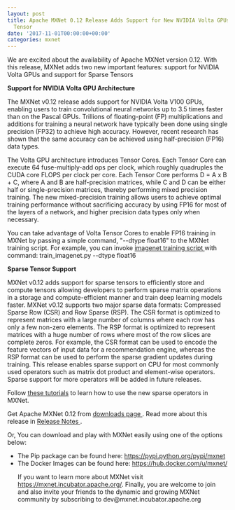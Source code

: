 ```yaml
---
layout: post
title: Apache MXNet 0.12 Release Adds Support for New NVIDIA Volta GPUs and Sparse
  Tensor
date: '2017-11-01T00:00:00+00:00'
categories: mxnet
---
```

<p>
We are excited about the availability of Apache MXNet version 0.12. With this release, MXNet adds two new important features: support for NVIDIA Volta GPUs and support for Sparse Tensors
<br/>
</p>

<b> Support for NVIDIA Volta GPU Architecture </b>

<p>
The MXNet v0.12 release adds support for NVIDIA Volta V100 GPUs, enabling users to train convolutional neural networks up to 3.5 times faster than on the Pascal GPUs. Trillions of floating-point (FP) multiplications and additions for training a neural network have typically been done using single precision (FP32) to achieve high accuracy. However, recent research has shown that the same accuracy can be achieved using half-precision (FP16) data types.
</p>

<p>
The Volta GPU architecture introduces Tensor Cores. Each Tensor Core can execute 64 fuse-multiply-add ops per clock, which roughly quadruples the CUDA core FLOPS per clock per core. Each Tensor Core performs D = A x B + C, where A and B are half-precision matrices, while C and D can be either half or single-precision matrices, thereby performing mixed precision training. The new mixed-precision training allows users to achieve optimal training performance without sacrificing accuracy by using FP16 for most of the layers of a network, and higher precision data types only when necessary.
</p>

<p>
You can take advantage of Volta Tensor Cores to enable FP16 training in MXNet by passing a simple command, "--dtype float16" to the MXNet training script. For example, you can invoke <a href="https://github.com/apache/incubator-mxnet/blob/master/example/image-classification/train_imagenet.py"> imagenet training script </a> with command:
 train_imagenet.py --dtype float16
<br/> 
</p>

<b> Sparse Tensor Support </b>

<p>
MXNet v0.12 adds support for sparse tensors to efficiently store and compute tensors allowing developers to perform sparse matrix operations in a storage and compute-efficient manner and train deep learning models faster. MXNet v0.12 supports two major sparse data formats: Compressed Sparse Row (CSR) and Row Sparse (RSP). The CSR format is optimized to represent matrices with a large number of columns where each row has only a few non-zero elements. The RSP format is optimized to represent matrices with a huge number of rows where most of the row slices are complete zeros. For example, the CSR format can be used to encode the feature vectors of input data for a recommendation engine, whereas the RSP format can be used to perform the sparse gradient updates during training. This release enables sparse support on CPU for most commonly used operators such as matrix dot product and element-wise operators. Sparse support for more operators will be added in future releases.
</p>

<p>
Follow <a href="https://mxnet.incubator.apache.org/versions/master/tutorials/#sparse-ndarray">these tutorials</a> to learn how to use the new sparse operators in MXNet.  
</p>

<p>
Get Apache MXNet 0.12 from <a href="http://www.apache.org/dist/incubator/mxnet/"> downloads page </a>. Read more about this release in <a href="https://github.com/apache/incubator-mxnet/releases/tag/0.12.0"> Release Notes </a>.
</p>
 
<p>
Or, You can download and play with MXNet easily using one of the options below:
<ul>
<li>
The Pip package can be found here: <a href="https://pypi.python.org/pypi/mxnet">https://pypi.python.org/pypi/mxnet</a>
</li>
<li>
The Docker Images can be found here: <a href="https://hub.docker.com/u/mxnet/">https://hub.docker.com/u/mxnet/ </a>
</li>
</p>

<p> 
If you want to learn more about MXNet visit <a href="https://mxnet.incubator.apache.org/">https://mxnet.incubator.apache.org/</a>. 
Finally, you are welcome to join and also invite your friends to the dynamic and growing MXNet community by subscribing to dev@mxnet.incubator.apache.org
</p> 
 
